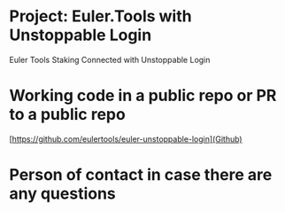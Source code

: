 # Project: Euler.Tools with Unstoppable Login
Euler Tools Staking Connected with Unstoppable Login

# Working code in a public repo or PR to a public repo

[https://github.com/eulertools/euler-unstoppable-login](Github)

# Person of contact in case there are any questions

